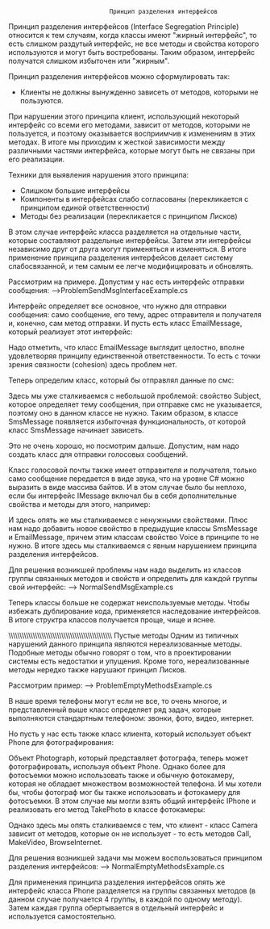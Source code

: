 ﻿								Принцип разделения интерфейсов
Принцип разделения интерфейсов (Interface Segregation Principle) относится к тем случаям, 
когда классы имеют "жирный интерфейс", то есть слишком раздутый интерфейс, не все методы и 
свойства которого используются и могут быть востребованы. Таким образом, интерфейс получатся
слишком избыточен или "жирным".

Принцип разделения интерфейсов можно сформулировать так:
- Клиенты не должны вынужденно зависеть от методов, которыми не пользуются.

При нарушении этого принципа клиент, использующий некоторый интерфейс со всеми его методами,
зависит от методов, которыми не пользуется, и поэтому оказывается восприимчив к изменениям в 
этих методах. В итоге мы приходим к жесткой зависимости между различными частями интерфейса, 
которые могут быть не связаны при его реализации.

Техники для выявления нарушения этого принципа:
* Слишком большие интерфейсы
* Компоненты в интерфейсах слабо согласованы (перекликается с принципом единой ответственности)
* Методы без реализации (перекликается с принципом Лисков)

В этом случае интерфейс класса разделяется на отдельные части, которые составляют раздельные 
интерфейсы. Затем эти интерфейсы независимо друг от друга могут применяться и изменяться. 
В итоге применение принципа разделения интерфейсов делает систему слабосвязанной, и тем самым
ее легче модифицировать и обновлять.

Рассмотрим на примере. Допустим у нас есть интерфейс отправки сообщения:
-->ProblemSendMsgInterfaceExample.cs

Интерфейс определяет все основное, что нужно для отправки сообщения: само сообщение, его тему,
адрес отправителя и получателя и, конечно, сам метод отправки. И пусть есть класс EmailMessage,
который реализует этот интерфейс:

Надо отметить, что класс EmailMessage выглядит целостно, вполне удовлетворяя принципу
единственной ответственности. То есть с точки зрения связности (cohesion) здесь проблем нет.

Теперь определим класс, который бы отправлял данные по смс:

Здесь мы уже сталкиваемся с небольшой проблемой: свойство Subject, которое определяет тему 
сообщения, при отправке смс не указывается, поэтому оно в данном классе не нужно. Таким образом,
в классе SmsMessage появляется избыточная функциональность, от которой класс SmsMessage начинает
зависеть.

Это не очень хорошо, но посмотрим дальше. Допустим, нам надо создать класс для отправки 
голосовых сообщений.

Класс голосовой почты также имеет отправителя и получателя, только само сообщение передается в 
виде звука, что на уровне C# можно выразить в виде массива байтов. И в этом случае было бы 
неплохо, если бы интерфейс IMessage включал бы в себя дополнительные свойства и методы для 
этого, например:

И здесь опять же мы сталкиваемся с ненужными свойствами. Плюс нам надо добавить новое свойство 
в предыдущие классы SmsMessage и EmailMessage, причем этим классам свойство Voice в принципе то 
не нужно. В итоге здесь мы сталкиваемся с явным нарушением принципа разделения интерфейсов.

Для решения возникшей проблемы нам надо выделить из классов группы связанных методов и свойств
и определить для каждой группы свой интерфейс:
--> NormalSendMsgExample.cs

Теперь классы больше не содержат неиспользуемые методы. Чтобы избежать дублирование кода, 
применяется наследование интерфейсов. В итоге структра классов получается проще, чище и яснее.

\\\\\\\\\\\\\\\\\\\\\\\\\\\\\\\\\\\\\\\\\\\\\\\\\\\\\\\\\\\\\\\\\\\\\\\\\\\\\\\\\\\\\\\\\\\\\\
										Пустые методы
Одним из типичных нарушений данного принципа являются нереализованные методы.
Подобные методы обычно говорят о том, что в проектировании системы есть недостатки и упущения. 
Кроме того, нереализованные методы нередко также нарушают принцип Лисков.

Рассмотрим пример:
--> ProblemEmptyMethodsExample.cs

В наше время телефоны могут если не все, то очень многое, и представленный выше класс 
определяет ряд задач, которые выполняются стандартным телефоном: звонки, фото, видео, интернет.

Но пусть у нас есть также класс клиента, который использует объект Phone для фотографирования:

Объект Photograph, который представляет фотографа, теперь может фотографировать, используя 
объект Phone. Однако более для фотосъемки можно использовать также и обычную фотокамеру, 
которая не обладает множеством возможностей телефона. И мы хотели бы, чтобы фотограф мог бы 
также использовать и фотокамеру для фотосъемки. В этом случае мы могли взять общий интерфейс 
IPhone и реализовать его метод TakePhoto в классе фотокамеры:

Однако здесь мы опять сталкиваемся с тем, что клиент - класс Camera зависит от методов,
которые он не использует - то есть методов Call, MakeVideo, BrowseInternet.

Для решения возникшей задачи мы можем воспользоваться принципом разделения интерфейсов:
--> NormalEmptyMethodsExample.cs

Для применения принципа разделения интерфейсов опять же интерфейс класса Phone разделяется на 
группы связанных методов (в данном случае получается 4 группы, в каждой по одному методу).
Затем каждая группа обертывается в отдельный интерфейс и используется самостоятельно.










